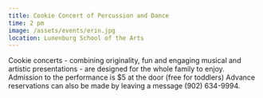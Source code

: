 ```yaml
---
title: Cookie Concert of Percussion and Dance
time: 2 pm
image: /assets/events/erin.jpg
location: Lunenburg School of the Arts
---
```


Cookie concerts - combining originality, fun and engaging musical and artistic presentations - are designed for the whole family to enjoy. Admission to the performance is $5 at the door (free for toddlers) Advance reservations can also be made by leaving a message (902) 634-9994.